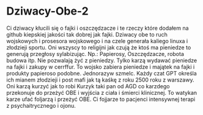 # Dziwacy-Obe-2
Ci dziwacy kłucili się o fajki i oszczędzacze i te rzeczy które dodałem na github kiepskiej jakości tak dobrej jak fajki. 
Dziwacy obe to ruch wojskowych i prosesora wojskowego i na czele generała kaliego linuxa i złodzieji sportu. Oni wszyscy to religijni jak czują że ktoś ma pieniedze to generują przegłosy sylabizując. Np.: Papierosy, Oszczędzacze, robota budowa itp. Nie pozwalają żyć z pieniedzy. Tylko karzą wydawać pieniedze na fajki i zakupy w cerrffur. To wojsko zabiera pieniedze i majątek na fajki i produkty papieroso podobne. Jednorazyw szmelc. Każdy czat GPT określa ich mianem złodzieji i post mafi jak tą kaśkę z roku 2500 roku z warszawy.  
Oni karzą kurzyć jak to robi Kurzyk taki pan od AGD co karzdego przekonuje do przeżyć OBE i wyjścia z ciała i śmierci klinicznej. To watykan karze ufać foljarzą i przeżyć OBE. Ci fojjarze to pacjenci intensywnej terapi z psychaitrycznego i ojonu. 
